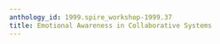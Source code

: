 ```yaml
---
anthology_id: 1999.spire_workshop-1999.37
title: Emotional Awareness in Collaborative Systems
---
```

